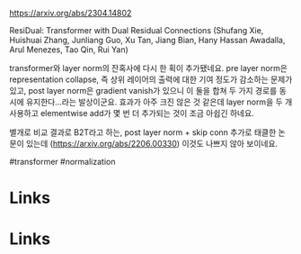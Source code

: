 https://arxiv.org/abs/2304.14802

ResiDual: Transformer with Dual Residual Connections (Shufang Xie, Huishuai Zhang, Junliang Guo, Xu Tan, Jiang Bian, Hany Hassan Awadalla, Arul Menezes, Tao Qin, Rui Yan)

transformer와 layer norm의 잔혹사에 다시 한 획이 추가됐네요. pre layer norm은 representation collapse, 즉 상위 레이어의 출력에 대한 기여 정도가 감소하는 문제가 있고, post layer norm은 gradient vanish가 있으니 이 둘을 합쳐 두 가지 경로를 동시에 유지한다...라는 발상이군요. 효과가 아주 크진 않은 것 같은데 layer norm을 두 개 사용하고 elementwise add가 몇 번 더 추가되는 것이 조금 아쉽긴 하네요.

별개로 비교 결과로 B2T라고 하는, post layer norm + skip conn 추가로 태클한 논문이 있는데 (https://arxiv.org/abs/2206.00330) 이것도 나쁘지 않아 보이네요.

#transformer #normalization

# Links

# Links

